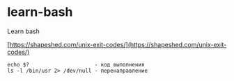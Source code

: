 # learn-bash
Learn bash

[https://shapeshed.com/unix-exit-codes/](https://shapeshed.com/unix-exit-codes/)

```
echo $?                     - код выполнения
ls -l /bin/usr 2> /dev/null - перенаправление
```
